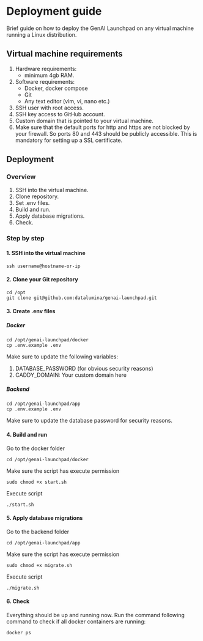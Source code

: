 # Deployment guide

Brief guide on how to deploy the GenAI Launchpad on any virtual machine running a Linux distribution.

## Virtual machine requirements

1. Hardware requirements:
    - minimum 4gb RAM.
2. Software requirements:
    - Docker, docker compose
    - Git
    - Any text editor (vim, vi, nano etc.)
3. SSH user with root access.
4. SSH key access to GitHub account.
5. Custom domain that is pointed to your virtual machine.
6. Make sure that the default ports for http and https are not blocked by your firewall. So ports 80 and 443 should be
   publicly accessible. This is mandatory for setting up a SSL certificate.

## Deployment

### Overview

1. SSH into the virtual machine.
2. Clone repository.
3. Set .env files.
4. Build and run.
5. Apply database migrations.
6. Check.

### Step by step

#### 1. SSH into the virtual machine

```
ssh username@hostname-or-ip
```

#### 2. Clone your Git repository
```
cd /opt
git clone git@github.com:datalumina/genai-launchpad.git
```

#### 3. Create .env files

##### Docker

```
cd /opt/genai-launchpad/docker
cp .env.example .env
```

Make sure to update the following variables:

1. DATABASE_PASSWORD (for obvious security reasons)
2. CADDY_DOMAIN: Your custom domain here

##### Backend

```
cd /opt/genai-launchpad/app
cp .env.example .env
```

Make sure to update the database password for security reasons.

#### 4. Build and run

Go to the docker folder
```
cd /opt/genai-launchpad/docker
```
Make sure the script has execute permission
```
sudo chmod +x start.sh
```
Execute script
```
./start.sh
```
#### 5. Apply database migrations
Go to the backend folder
```
cd /opt/genai-launchpad/app
```
Make sure the script has execute permission
```
sudo chmod +x migrate.sh
```
Execute script
```
./migrate.sh
```

#### 6. Check

Everything should be up and running now. Run the command following command to check if all docker containers are
running:

```
docker ps
```